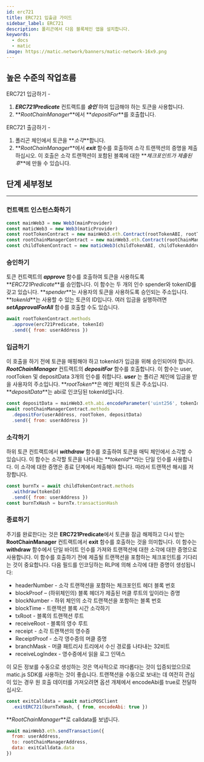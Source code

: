 ```yaml
---
id: erc721
title: ERC721 입출금 가이드
sidebar_label: ERC721
description: 폴리곤에서 다음 블록체인 앱을 설치합니다.
keywords:
  - docs
  - matic
image: https://matic.network/banners/matic-network-16x9.png
---
```


## 높은 수준의 작업흐름

ERC721 입금하기 -

1. **_ERC721Predicate_** 컨트랙트를 **_승인_** 하여 입금해야 하는 토큰을 사용합니다.
2. **_RootChainManager_**에서 **_depositFor_**를 호출합니다.

ERC721 출금하기 -

1. 폴리곤 체인에서 토큰을 **_소각_**합니다.
2. **_RootChainManager_**에서 **_exit_** 함수를 호출하여 소각 트랜잭션의 증명을 제출하십시오. 이 호출은 소각 트랜잭션이 포함된 블록에 대한 **_체크포인트가 제출된 후_**에 만들 수 있습니다.

## 단계 세부정보
---

### 컨트랙트 인스턴스화하기
```js
const mainWeb3 = new Web3(mainProvider)
const maticWeb3 = new Web3(maticProvider)
const rootTokenContract = new mainWeb3.eth.Contract(rootTokenABI, rootTokenAddress)
const rootChainManagerContract = new mainWeb3.eth.Contract(rootChainManagerABI, rootChainManagerAddress)
const childTokenContract = new maticWeb3(childTokenABI, childTokenAddress)
```

### 승인하기
토큰 컨트랙트의 **_approve_** 함수를 호출하여 토큰을 사용하도록 **_ERC721Predicate_**를 승인합니다. 이 함수는 두 개의 인수 spender와 tokenID를 갖고 있습니다. **_spender_**는 사용자의 토큰을 사용하도록 승인되는 주소입니다. **_tokenId_**는 사용할 수 있는 토큰의 ID입니다. 여러 입금을 실행하려면 **_setApprovalForAll_** 함수를 호출할 수도 있습니다.
```js
await rootTokenContract.methods
  .approve(erc721Predicate, tokenId)
  .send({ from: userAddress })
```

### 입금하기
이 호출을 하기 전에 토큰을 매핑해야 하고 tokenId가 입금을 위해 승인되어야 합니다.  
**_RootChainManager_** 컨트랙트의 **_depositFor_** 함수를 호출합니다. 이 함수는 user, rootToken 및 depositData 3개의 인수를 취합니다. **_user_** 는 폴리곤 체인에 입금을 받을 사용자의 주소입니다. **_rootToken_**은 메인 체인의 토큰 주소입니다. **_depositData_**는 abi로 인코딩된 tokenId입니다.
```js
const depositData = mainWeb3.eth.abi.encodeParameter('uint256', tokenId)
await rootChainManagerContract.methods
  .depositFor(userAddress, rootToken, depositData)
  .send({ from: userAddress })
```

### 소각하기
하위 토큰 컨트랙트에서 **_withdraw_** 함수를 호출하여 토큰을 매틱 체인에서 소각할 수 있습니다. 이 함수는 소각할 토큰을 나타내는 **_tokenId_**라는 단일 인수를 사용합니다. 이 소각에 대한 증명은 종료 단계에서 제출해야 합니다. 따라서 트랜잭션 해시를 저장합니다.
```js
const burnTx = await childTokenContract.methods
  .withdraw(tokenId)
  .send({ from: userAddress })
const burnTxHash = burnTx.transactionHash
```

### 종료하기
주기를 완료한다는 것은 **ERC721Predicate**에서 토큰을 잠금 해제하고 다시 받는 **RootChainManager** 컨트랙트에서 **exit** 함수를 호출하는 것을 의미합니다. 이 함수는 **withdraw** 함수에서 단일 바이트 인수를 가져와 트랜잭션에 대한 소각에 대한 증명으로 사용합니다. 이 함수를 호출하기 전에 제출될 트랜잭션을 포함하는 체크포인트를 기다리는 것이 중요합니다. 다음 필드를 인코딩하는 RLP에 의해 소각에 대한 증명이 생성됩니다:

- headerNumber - 소각 트랜잭션을 포함하는 체크포인트 헤더 블록 번호
- blockProof – (하위체인의) 블록 헤더가 제출된 머클 루트의 잎이라는 증명
- blockNumber - 하위 체인의 소각 트랜잭션을 포함하는 블록 번호
- blockTime - 트랜잭션 블록 시간 소각하기
- txRoot - 블록의 트랜잭션 루트
- receiveRoot - 블록의 영수 루트
- receipt - 소각 트랜잭션의 영수증
- ReceiptProof - 소각 영수증의 머클 증명
- branchMask - 머클 패트리샤 트리에서 수신 경로를 나타내는 32비트
- receiveLogIndex - 영수증에서 읽을 로그 인덱스

이 모든 정보를 수동으로 생성하는 것은 역사적으로 까다롭다는 것이 입증되었으므로 matic.js SDK를 사용하는 것이 좋습니다. 트랜잭션을 수동으로 보내는 데 여전히 관심이 있는 경우 원 호출 데이터를 가져오려면 옵션 개체에서 encodeAbi를 true로 전달하십시오.

```js
const exitCalldata = await maticPOSClient
  .exitERC721(burnTxHash, { from, encodeAbi: true })
```

**_RootChainManager_**로 calldata를 보냅니다.
```js
await mainWeb3.eth.sendTransaction({
  from: userAddress,
  to: rootChainManagerAddress,
  data: exitCalldata.data
})
```
